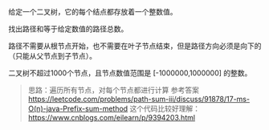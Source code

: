 给定一个二叉树，它的每个结点都存放着一个整数值。

找出路径和等于给定数值的路径总数。

路径不需要从根节点开始，也不需要在叶子节点结束，但是路径方向必须是向下的（只能从父节点到子节点）。

二叉树不超过1000个节点，且节点数值范围是 [-1000000,1000000] 的整数。

>思路：遍历所有节点，对每个节点都进行计算
>参考答案
>https://leetcode.com/problems/path-sum-iii/discuss/91878/17-ms-O(n)-java-Prefix-sum-method
>这个代码比较好理解：https://www.cnblogs.com/eilearn/p/9394203.html
